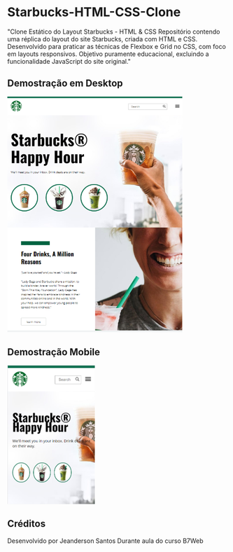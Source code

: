 # Starbucks-HTML-CSS-Clone
"Clone Estático do Layout Starbucks - HTML &amp; CSS Repositório contendo uma réplica do layout do site Starbucks, criada com HTML e CSS. Desenvolvido para praticar as técnicas de Flexbox e Grid no CSS, com foco em layouts responsivos. Objetivo puramente educacional, excluindo a funcionalidade JavaScript do site original."

## Demostração em Desktop
<img width="400" heigth="100%" src="assets/images/descktop.png" />

## Demostração Mobile
<img width="200" heigth="100%"  src="assets/images/mobile.png" />

## Créditos
Desenvolvido por Jeanderson Santos Durante aula do curso B7Web